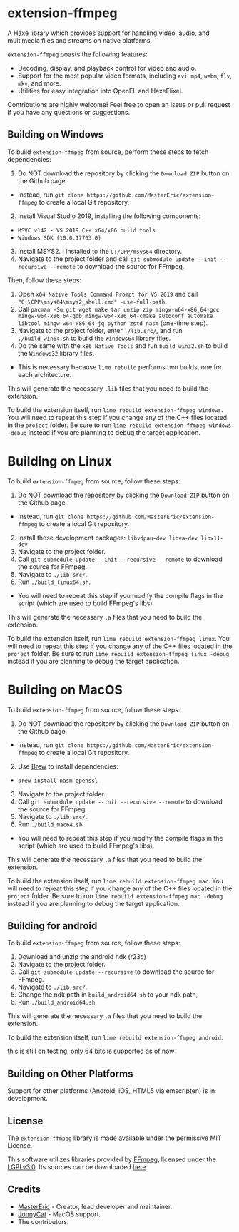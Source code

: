 # extension-ffmpeg

A Haxe library which provides support for handling video, audio, and multimedia files and streams on native platforms.

`extension-ffmpeg` boasts the following features:

- Decoding, display, and playback control for video and audio.
- Support for the most popular video formats, including `avi`, `mp4`, `webm`, `flv`, `mkv`, and more.
- Utilities for easy integration into OpenFL and HaxeFlixel.

Contributions are highly welcome! Feel free to open an issue or pull request if you have any questions or suggestions.

## Building on Windows

To build `extension-ffmpeg` from source, perform these steps to fetch dependencies:
1. Do NOT download the repository by clicking the `Download ZIP` button on the Github page. 
- Instead, run `git clone https://github.com/MasterEric/extension-ffmpeg` to create a local Git repository.
2. Install Visual Studio 2019, installing the following components:
- `MSVC v142 - VS 2019 C++ x64/x86 build tools`
- `Windows SDK (10.0.17763.0)`
3. Install MSYS2. I installed to the `C:/CPP/msys64` directory.
4. Navigate to the project folder and call `git submodule update --init --recursive --remote` to download the source for FFmpeg.

Then, follow these steps:
1. Open `x64 Native Tools Command Prompt for VS 2019` and call `"C:\CPP\msys64\msys2_shell.cmd" -use-full-path`.
2. Call `pacman -Su git wget make tar unzip zip mingw-w64-x86_64-gcc mingw-w64-x86_64-gdb mingw-w64-x86_64-cmake autoconf automake libtool mingw-w64-x86_64-jq python zstd nasm` (one-time step).
3. Navigate to the project folder, enter `./lib.src/`, and run `./build_win64.sh` to build the `Windows64` library files.
4. Do the same with the `x86 Native Tools` and run `build_win32.sh` to build the `Windows32` library files.
  - This is necessary because `lime rebuild` performs two builds, one for each architecture.

This will generate the necessary `.lib` files that you need to build the extension.

To build the extension itself, run `lime rebuild extension-ffmpeg windows`. 
You will need to repeat this step if you change any of the C++ files located in the `project` folder.
Be sure to run `lime rebuild extension-ffmpeg windows -debug` instead if you are planning to debug the target application.

# Building on Linux

To build `extension-ffmpeg` from source, follow these steps:
1. Do NOT download the repository by clicking the `Download ZIP` button on the Github page. 
- Instead, run `git clone https://github.com/MasterEric/extension-ffmpeg` to create a local Git repository.
2. Install these development packages:
    `libvdpau-dev libva-dev libx11-dev`
3. Navigate to the project folder.
4. Call `git submodule update --init --recursive --remote` to download the source for FFmpeg.
5. Navigate to `./lib.src/`.
6. Run `./build_linux64.sh`.
- You will need to repeat this step if you modify the compile flags in the script (which are used to build FFmpeg's libs).

This will generate the necessary `.a` files that you need to build the extension.

To build the extension itself, run `lime rebuild extension-ffmpeg linux`.
You will need to repeat this step if you change any of the C++ files located in the `project` folder.
Be sure to run `lime rebuild extension-ffmpeg linux -debug` instead if you are planning to debug the target application.

# Building on MacOS

To build `extension-ffmpeg` from source, follow these steps:
1. Do NOT download the repository by clicking the `Download ZIP` button on the Github page. 
- Instead, run `git clone https://github.com/MasterEric/extension-ffmpeg` to create a local Git repository.
2. Use [Brew](https://brew.sh/) to install dependencies:
- `brew install nasm openssl`
3. Navigate to the project folder.
4. Call `git submodule update --init --recursive --remote` to download the source for FFmpeg.
5. Navigate to `./lib.src/`.
6. Run `./build_mac64.sh`.
- You will need to repeat this step if you modify the compile flags in the script (which are used to build FFmpeg's libs).

This will generate the necessary `.a` files that you need to build the extension.

To build the extension itself, run `lime rebuild extension-ffmpeg mac`.
You will need to repeat this step if you change any of the C++ files located in the `project` folder.
Be sure to run `lime rebuild extension-ffmpeg mac -debug` instead if you are planning to debug the target application.

## Building for android

To build `extension-ffmpeg` from source, follow these steps:
1. Download and unzip the android ndk (r23c)
2. Navigate to the project folder.
3. Call `git submodule update --recursive` to download the source for FFmpeg.
4. Navigate to `./lib.src/`.
5. Change the ndk path in `build_android64.sh` to your ndk path,
5. Run `./build_android64.sh`.

This will generate the necessary `.a` files that you need to build the extension.

To build the extension itself, run `lime rebuild extension-ffmpeg android`.

this is still on testing, only 64 bits is supported as of now

## Building on Other Platforms

Support for other platforms (Android, iOS, HTML5 via emscripten) is in development.

## License

The `extension-ffmpeg` library is made available under the permissive MIT License.

This software utilizes libraries provided by [FFmpeg](http://ffmpeg.org), licensed under the [LGPLv3.0](https://www.gnu.org/licenses/lgpl-3.0.html). Its sources can be downloaded [here](https://git.ffmpeg.org/ffmpeg).

## Credits

- [MasterEric](https://github.com/MasterEric) - Creator, lead developer and maintainer.
- [JonnyCat](https://github.com/ItsyourboyJonnycat) - MacOS support.
- The contributors.
